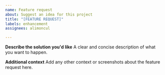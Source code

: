 ```yaml
---
name: Feature request
about: Suggest an idea for this project
title: "[FEATURE REQUEST]"
labels: enhancement
assignees: alimoncul

---
```


**Describe the solution you'd like**
A clear and concise description of what you want to happen.

**Additional context**
Add any other context or screenshots about the feature request here.
